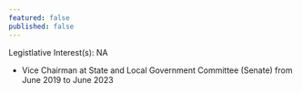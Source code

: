 ```yaml
---
featured: false
published: false
---
```

Legistlative Interest(s): NA

* Vice Chairman at State and Local Government Committee (Senate) from June 2019 to June 2023